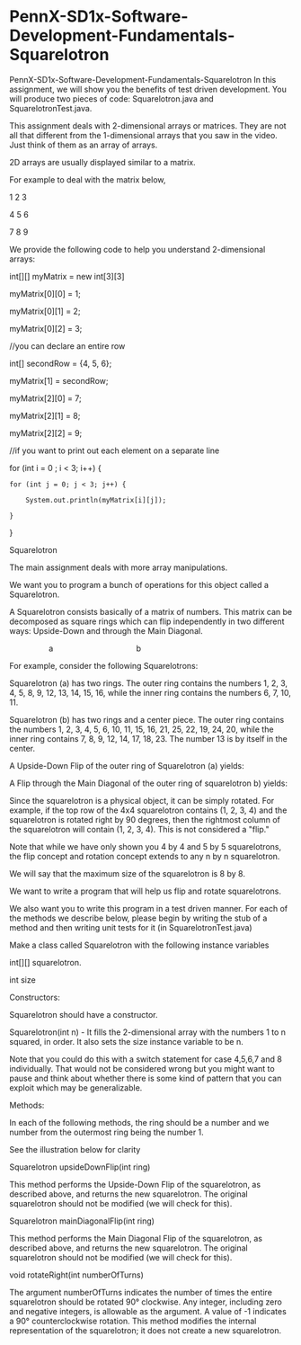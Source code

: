 # PennX-SD1x-Software-Development-Fundamentals-Squarelotron
PennX-SD1x-Software-Development-Fundamentals-Squarelotron
In this assignment, we will show you the benefits of test driven development. You will produce two pieces of code: Squarelotron.java and SquarelotronTest.java.

This assignment deals with 2-dimensional arrays or matrices. They are not all that different from the 1-dimensional arrays that you saw in the video. Just think of them as an array of arrays.

2D arrays are usually displayed similar to a matrix.

For example to deal with the matrix below,

1 2 3

4 5 6

7 8 9

We provide the following code to help you understand 2-dimensional arrays:

int[][] myMatrix = new int[3][3]

myMatrix[0][0] = 1;

myMatrix[0][1] = 2;

myMatrix[0][2] = 3;

//you can declare an entire row

int[] secondRow = {4, 5, 6};

myMatrix[1] = secondRow;

myMatrix[2][0] = 7;

myMatrix[2][1] = 8;

myMatrix[2][2] = 9;

//if you want to print out each element on a separate line

for (int i = 0 ; i < 3; i++) {

    for (int j = 0; j < 3; j++) {

        System.out.println(myMatrix[i][j]);

    }

}

Squarelotron

The main assignment deals with more array manipulations.

We want you to program a bunch of operations for this object called a Squarelotron.

A Squarelotron consists basically of a matrix of numbers. This matrix can be decomposed as square rings which can flip independently in two different ways: Upside-Down and through the Main Diagonal.

 

     a            b

For example, consider the following Squarelotrons:

Squarelotron (a) has two rings. The outer ring contains the numbers 1, 2, 3, 4, 5, 8, 9, 12, 13, 14, 15, 16, while the inner ring contains the numbers 6, 7, 10, 11.

Squarelotron (b) has two rings and a center piece. The outer ring contains the numbers 1, 2, 3, 4, 5, 6, 10, 11, 15, 16, 21, 25, 22, 19, 24, 20, while the inner ring contains 7, 8, 9, 12, 14, 17, 18, 23. The number 13 is by itself in the center.

A Upside-Down Flip of the outer ring of Squarelotron (a) yields:



A Flip through the Main Diagonal of the outer ring of squarelotron b) yields:



Since the squarelotron is a physical object, it can be simply rotated. For example, if the top row of the 4x4 squarelotron contains (1, 2, 3, 4) and the squarelotron is rotated right by 90 degrees, then the rightmost column of the squarelotron will contain (1, 2, 3, 4). This is not considered a "flip."

Note that while we have only shown you 4 by 4 and 5 by 5 squarelotrons, the flip concept and rotation concept extends to any n by n squarelotron.

We will say that the maximum size of the squarelotron is 8 by 8.

We want to write a program that will help us flip and rotate squarelotrons.

We also want you to write this program in a test driven manner. For each of the methods we describe below, please begin by writing the stub of a method and then writing unit tests for it (in SquarelotronTest.java)

Make a class called Squarelotron with the following instance variables

int[][] squarelotron.

int size

Constructors:

Squarelotron should have a constructor.

Squarelotron(int n) - It fills the 2-dimensional array with the numbers 1 to n squared, in order. It also sets the size instance variable to be n.

Note that you could do this with a switch statement for case 4,5,6,7 and 8 individually. That would not be considered wrong but you might want to pause and think about whether there is some kind of pattern that you can exploit which may be generalizable.

Methods:

In each of the following methods, the ring should be a number and we number from the outermost ring being the number 1.

See the illustration below for clarity



Squarelotron upsideDownFlip(int ring)

This method performs the Upside-Down Flip of the squarelotron, as described above, and returns the new squarelotron. The original squarelotron should not be modified (we will check for this).

Squarelotron mainDiagonalFlip(int ring)

This method performs the Main Diagonal Flip of the squarelotron, as described above, and returns the new squarelotron. The original squarelotron should not be modified (we will check for this).

void rotateRight(int numberOfTurns)

The argument numberOfTurns indicates the number of times the entire squarelotron should be rotated 90° clockwise. Any integer, including zero and negative integers, is allowable as the argument. A value of -1 indicates a 90° counterclockwise rotation. This method modifies the internal representation of the squarelotron; it does not create a new squarelotron.
